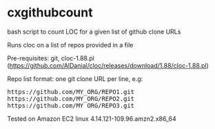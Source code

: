 # cxgithubcount
bash script to count LOC for a given list of github clone URLs


Runs cloc on a list of repos provided in a file

Pre-requisites: git, cloc-1.88.pl (https://github.com/AlDanial/cloc/releases/download/1.88/cloc-1.88.pl)

Repo list format: one git clone URL per line, e.g:
<pre>
https://github.com/MY_ORG/REPO1.git
https://github.com/MY_ORG/REPO2.git 
https://github.com/MY_ORG/REPO3.git
</pre>

Tested on Amazon EC2 linux 4.14.121-109.96.amzn2.x86_64
